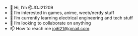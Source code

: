 - 👋 Hi, I’m @JOJ21209
- 👀 I’m interested in games, anime, weeb/nerdy stuff
- 🌱 I’m currently learning electrical engineering and tech stuff
- 💞️ I’m looking to collaborate on anything 
- 📫 How to reach me joj621@gmail.com

<!---
JOJ21209/JOJ21209 is a ✨ special ✨ repository because its `README.md` (this file) appears on your GitHub profile.
You can click the Preview link to take a look at your changes.
--->
